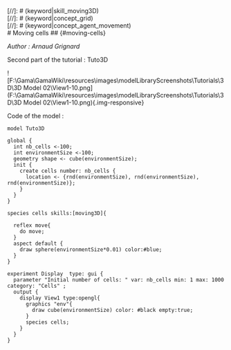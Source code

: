 [//]: # (keyword|operator_cube)
<div class='gama-keyword-style' id ='243_0_249_operator-cube'></div>
[//]: # (keyword|skill_moving3D)
<div class='gama-keyword-style' id ='243_1_1160_skill-moving3D'></div>
[//]: # (keyword|concept_grid)
<div class='gama-keyword-style' id ='243_2_51_concept-grid'></div>
[//]: # (keyword|concept_agent_movement)
<div class='gama-keyword-style' id ='243_3_4_concept-agent-movement'></div>
# Moving cells ## {#moving-cells}


_Author : Arnaud Grignard_

Second part of the tutorial : Tuto3D


![F:\Gama\GamaWiki\resources\images\modelLibraryScreenshots\Tutorials\3D\3D Model 02\View1-10.png](F:\Gama\GamaWiki\resources\images\modelLibraryScreenshots\Tutorials\3D\3D Model 02\View1-10.png){.img-responsive}

Code of the model : 

```
model Tuto3D   

global {
  int nb_cells <-100;
  int environmentSize <-100;
  geometry shape <- cube(environmentSize);	
  init { 
    create cells number: nb_cells { 
      location <- {rnd(environmentSize), rnd(environmentSize), rnd(environmentSize)};       
    } 
  }  
} 
  
species cells skills:[moving3D]{  
	
  reflex move{
  	do move;
  }	                    
  aspect default {
    draw sphere(environmentSize*0.01) color:#blue;   
  }
}

experiment Display  type: gui {
  parameter "Initial number of cells: " var: nb_cells min: 1 max: 1000 category: "Cells" ;
  output {
    display View1 type:opengl{
      graphics "env"{
      	draw cube(environmentSize) color: #black empty:true;	
      }
      species cells;
    }
  }
}
```